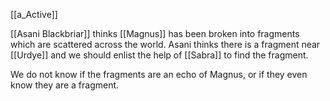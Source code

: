 [[a_Active]]

[[Asani Blackbriar]] thinks [[Magnus]] has been broken into fragments which are scattered across the world. Asani thinks there is a fragment near [[Urdye]] and we should enlist the help of [[Sabra]] to find the fragment.

We do not know if the fragments are an echo of Magnus, or if they even know they are a fragment.